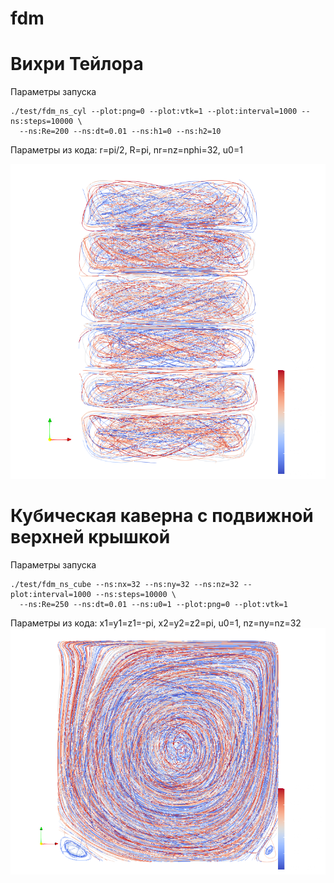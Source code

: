 # fdm

# Вихри Тейлора
Параметры запуска
```
./test/fdm_ns_cyl --plot:png=0 --plot:vtk=1 --plot:interval=1000 --ns:steps=10000 \
  --ns:Re=200 --ns:dt=0.01 --ns:h1=0 --ns:h2=10
```
Параметры из кода: r=pi/2, R=pi, nr=nz=nphi=32, u0=1

![Taylor](/img/taylor_200.png?raw=true)

# Кубическая каверна с подвижной верхней крышкой
Параметры запуска
```
./test/fdm_ns_cube --ns:nx=32 --ns:ny=32 --ns:nz=32 --plot:interval=1000 --ns:steps=10000 \
  --ns:Re=250 --ns:dt=0.01 --ns:u0=1 --plot:png=0 --plot:vtk=1
```
Параметры из кода: x1=y1=z1=-pi, x2=y2=z2=pi, u0=1, nz=ny=nz=32
![Cube](/img/cube_250.png?raw=true)
